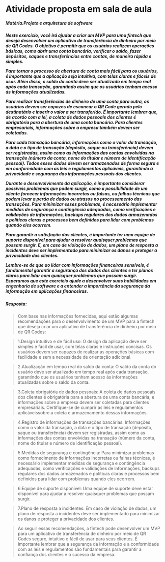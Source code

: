 # Atividade proposta em sala de aula

<h5>Matéria:Projeto e arquitetura de software </h5>

<h5>Neste exercício, você irá ajudar a criar um MVP para uma fintech que deseja desenvolver um aplicativo de transferência de dinheiro por meio de QR Codes. O objetivo é permitir que os usuários realizem operações básicas, como abrir uma conta bancária, verificar o saldo, fazer depósitos, saques e transferências entre contas, de maneira rápida e simples.

Para tornar o processo de abertura de conta mais fácil para os usuários, é importante que a aplicação seja intuitiva, com telas claras e fáceis de usar. Além disso, o saldo da conta deve ser atualizado em tempo real após cada transação, garantindo assim que os usuários tenham acesso às informações atualizadas.

Para realizar transferências de dinheiro de uma conta para outra, os usuários devem ser capazes de escanear o QR Code gerado pelo destinatário e inserir o valor a ser transferido. É importante lembrar que, de acordo com a lei, a coleta de dados pessoais dos clientes é obrigatória para a abertura de uma conta bancária. Para clientes empresariais, informações sobre a empresa também devem ser coletadas.

Para cada transação bancária, informações como o valor da transação, a data e o tipo de transação (depósito, saque ou transferência) devem ser registradas, assim como as informações das contas envolvidas na transação (número da conta, nome do titular e número de identificação pessoal). Todos esses dados devem ser armazenados de forma segura e em conformidade com as leis e regulamentos aplicáveis, garantindo a privacidade e segurança das informações pessoais dos clientes.

Durante o desenvolvimento da aplicação, é importante considerar possíveis problemas que podem surgir, como a possibilidade de um cliente fornecer informações incorretas ou falsas, ou falhas técnicas que podem levar a perda de dados ou atrasos no processamento das transações. Para minimizar esses problemas, é necessário implementar medidas de segurança e contingência adequadas, como verificações e validações de informações, backups regulares dos dados armazenados e políticas claras e processos bem definidos para lidar com problemas quando eles ocorrem.

Para garantir a satisfação dos clientes, é importante ter uma equipe de suporte disponível para ajudar a resolver quaisquer problemas que possam surgir. E, em caso de violação de dados, um plano de resposta a incidentes deve ser implementado para minimizar os danos e proteger a privacidade dos clientes.

Lembre-se de que ao lidar com informações financeiras sensíveis, é fundamental garantir a segurança dos dados dos clientes e ter planos claros para lidar com quaisquer problemas que possam surgir. Esperamos que este exercício ajude a desenvolver suas habilidades em engenharia de software e a entender a importância da segurança da informação em aplicações financeiras.</h5>

<h5>Resposta: </h5>

> Com base nas informações fornecidas, aqui estão algumas recomendações para o desenvolvimento de um MVP para a fintech que deseja criar um aplicativo de transferência de dinheiro por meio de QR Codes:

> 1.Design intuitivo e de fácil uso: O design da aplicação deve ser simples e fácil de usar, com telas claras e instruções concisas. Os usuários devem ser capazes de realizar as operações básicas com facilidade e sem a necessidade de orientação adicional.

> 2.Atualização em tempo real do saldo da conta: O saldo da conta do usuário deve ser atualizado em tempo real após cada transação, garantindo que os usuários tenham acesso às informações atualizadas sobre o saldo da conta.

> 3.Coleta obrigatória de dados pessoais: A coleta de dados pessoais dos clientes é obrigatória para a abertura de uma conta bancária, e informações sobre a empresa devem ser coletadas para clientes empresariais. Certifique-se de cumprir as leis e regulamentos aplicáveis ​​sobre a coleta e armazenamento dessas informações.

> 4.Registro de informações de transações bancárias: Informações como o valor da transação, a data e o tipo de transação (depósito, saque ou transferência) devem ser registradas, assim como as informações das contas envolvidas na transação (número da conta, nome do titular e número de identificação pessoal).

> 5.Medidas de segurança e contingência: Para minimizar problemas como fornecimento de informações incorretas ou falhas técnicas, é necessário implementar medidas de segurança e contingência adequadas, como verificações e validações de informações, backups regulares dos dados armazenados e políticas claras e processos bem definidos para lidar com problemas quando eles ocorrem.

> 6.Equipe de suporte disponível: Uma equipe de suporte deve estar disponível para ajudar a resolver quaisquer problemas que possam surgir.

> 7.Plano de resposta a incidentes: Em caso de violação de dados, um plano de resposta a incidentes deve ser implementado para minimizar os danos e proteger a privacidade dos clientes.

> Ao seguir essas recomendações, a fintech pode desenvolver um MVP para um aplicativo de transferência de dinheiro por meio de QR Codes seguro, intuitivo e fácil de usar para seus clientes. É importante lembrar que a segurança da informação e a conformidade com as leis e regulamentos são fundamentais para garantir a confiança dos clientes e o sucesso da empresa.
